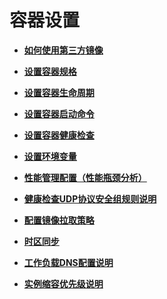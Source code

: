 # 容器设置<a name="cce_01_0130"></a>

-   **[如何使用第三方镜像](如何使用第三方镜像-50.md)**  

-   **[设置容器规格](设置容器规格-51.md)**  

-   **[设置容器生命周期](设置容器生命周期-52.md)**  

-   **[设置容器启动命令](设置容器启动命令.md)**  

-   **[设置容器健康检查](设置容器健康检查-53.md)**  

-   **[设置环境变量](设置环境变量-54.md)**  

-   **[性能管理配置（性能瓶颈分析）](性能管理配置（性能瓶颈分析）-55.md)**  

-   **[健康检查UDP协议安全组规则说明](健康检查UDP协议安全组规则说明-56.md)**  

-   **[配置镜像拉取策略](配置镜像拉取策略-57.md)**  

-   **[时区同步](时区同步-58.md)**  

-   **[工作负载DNS配置说明](工作负载DNS配置说明-59.md)**  

-   **[实例缩容优先级说明](实例缩容优先级说明-60.md)**  


